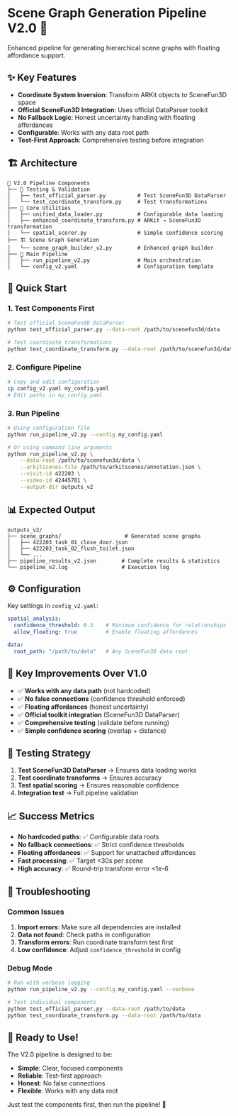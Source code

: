 # Scene Graph Generation Pipeline V2.0 🚀

Enhanced pipeline for generating hierarchical scene graphs with floating affordance support.

## ✨ Key Features

- **Coordinate System Inversion**: Transform ARKit objects to SceneFun3D space
- **Official SceneFun3D Integration**: Uses official DataParser toolkit
- **No Fallback Logic**: Honest uncertainty handling with floating affordances
- **Configurable**: Works with any data root path
- **Test-First Approach**: Comprehensive testing before integration

## 🏗️ Architecture

```
📁 V2.0 Pipeline Components
├── 🧪 Testing & Validation
│   ├── test_official_parser.py          # Test SceneFun3D DataParser
│   └── test_coordinate_transform.py     # Test transformations
├── 🔧 Core Utilities
│   ├── unified_data_loader.py           # Configurable data loading
│   ├── enhanced_coordinate_transform.py # ARKit → SceneFun3D transformation
│   └── spatial_scorer.py                # Simple confidence scoring
├── 🏗️ Scene Graph Generation
│   └── scene_graph_builder_v2.py        # Enhanced graph builder
├── 🚀 Main Pipeline
│   ├── run_pipeline_v2.py               # Main orchestration
│   └── config_v2.yaml                   # Configuration template
```

## 🚀 Quick Start

### 1. Test Components First

```bash
# Test official SceneFun3D DataParser
python test_official_parser.py --data-root /path/to/scenefun3d/data

# Test coordinate transformations
python test_coordinate_transform.py --data-root /path/to/scenefun3d/data
```

### 2. Configure Pipeline

```bash
# Copy and edit configuration
cp config_v2.yaml my_config.yaml
# Edit paths in my_config.yaml
```

### 3. Run Pipeline

```bash
# Using configuration file
python run_pipeline_v2.py --config my_config.yaml

# Or using command line arguments
python run_pipeline_v2.py \
    --data-root /path/to/scenefun3d/data \
    --arkitscenes-file /path/to/arkitscenes/annotation.json \
    --visit-id 422203 \
    --video-id 42445781 \
    --output-dir outputs_v2
```

## 📊 Expected Output

```
outputs_v2/
├── scene_graphs/                    # Generated scene graphs
│   ├── 422203_task_01_close_door.json
│   ├── 422203_task_02_flush_toilet.json
│   └── ...
├── pipeline_results_v2.json        # Complete results & statistics
└── pipeline_v2.log                 # Execution log
```

## ⚙️ Configuration

Key settings in `config_v2.yaml`:

```yaml
spatial_analysis:
  confidence_threshold: 0.3    # Minimum confidence for relationships
  allow_floating: true         # Enable floating affordances

data:
  root_path: "/path/to/data"   # Any SceneFun3D data root
```

## 🎯 Key Improvements Over V1.0

- ✅ **Works with any data path** (not hardcoded)
- ✅ **No false connections** (confidence threshold enforced)
- ✅ **Floating affordances** (honest uncertainty)
- ✅ **Official toolkit integration** (SceneFun3D DataParser)
- ✅ **Comprehensive testing** (validate before running)
- ✅ **Simple confidence scoring** (overlap + distance)

## 🧪 Testing Strategy

1. **Test SceneFun3D DataParser** → Ensures data loading works
2. **Test coordinate transforms** → Ensures accuracy
3. **Test spatial scoring** → Ensures reasonable confidence
4. **Integration test** → Full pipeline validation

## 📈 Success Metrics

- **No hardcoded paths**: ✅ Configurable data roots
- **No fallback connections**: ✅ Strict confidence thresholds
- **Floating affordances**: ✅ Support for unattached affordances
- **Fast processing**: ✅ Target <30s per scene
- **High accuracy**: ✅ Round-trip transform error <1e-6

## 🔧 Troubleshooting

### Common Issues

1. **Import errors**: Make sure all dependencies are installed
2. **Data not found**: Check paths in configuration
3. **Transform errors**: Run coordinate transform test first
4. **Low confidence**: Adjust `confidence_threshold` in config

### Debug Mode

```bash
# Run with verbose logging
python run_pipeline_v2.py --config my_config.yaml --verbose

# Test individual components
python test_official_parser.py --data-root /path/to/data
python test_coordinate_transform.py --data-root /path/to/data
```

## 🎉 Ready to Use!

The V2.0 pipeline is designed to be:
- **Simple**: Clear, focused components
- **Reliable**: Test-first approach
- **Honest**: No false connections
- **Flexible**: Works with any data root

Just test the components first, then run the pipeline! 🚀